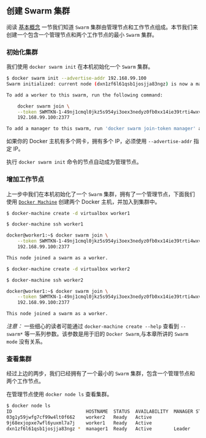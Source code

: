 ## 创建 Swarm 集群

阅读 [基本概念](overview.md) 一节我们知道 `Swarm` 集群由管理节点和工作节点组成。本节我们来创建一个包含一个管理节点和两个工作节点的最小 `Swarm` 集群。

### 初始化集群

我们使用 `docker swarm init` 在本机初始化一个 `Swarm` 集群。

```bash
$ docker swarm init --advertise-addr 192.168.99.100
Swarm initialized: current node (dxn1zf6l61qsb1josjja83ngz) is now a manager.

To add a worker to this swarm, run the following command:

    docker swarm join \
    --token SWMTKN-1-49nj1cmql0jkz5s954yi3oex3nedyz0fb0xx14ie39trti4wxv-8vxv8rssmk743ojnwacrr2e7c \
    192.168.99.100:2377

To add a manager to this swarm, run 'docker swarm join-token manager' and follow the instructions.
```

如果你的 Docker 主机有多个网卡，拥有多个 IP，必须使用 `--advertise-addr` 指定 IP。

执行 `docker swarm init` 命令的节点自动成为管理节点。

### 增加工作节点

上一步中我们在本机初始化了一个 `Swarm` 集群，拥有了一个管理节点，下面我们使用 [`Docker Machine`](../machine) 创建两个 Docker 主机，并加入到集群中。

```bash
$ docker-machine create -d virtualbox worker1

$ docker-machine ssh worker1

docker@worker1:~$ docker swarm join \
    --token SWMTKN-1-49nj1cmql0jkz5s954yi3oex3nedyz0fb0xx14ie39trti4wxv-8vxv8rssmk743ojnwacrr2e7c \
    192.168.99.100:2377

This node joined a swarm as a worker.    
```

```bash
$ docker-machine create -d virtualbox worker2

$ docker-machine ssh worker2

docker@worker1:~$ docker swarm join \
    --token SWMTKN-1-49nj1cmql0jkz5s954yi3oex3nedyz0fb0xx14ie39trti4wxv-8vxv8rssmk743ojnwacrr2e7c \
    192.168.99.100:2377

This node joined a swarm as a worker.    
```

*注意：* 一些细心的读者可能通过 `docker-machine create --help` 查看到 `--swarm*` 等一系列参数。该参数是用于旧的 `Docker Swarm`,与本章所讲的 `Swarm mode` 没有关系。

### 查看集群

经过上边的两步，我们已经拥有了一个最小的 `Swarm` 集群，包含一个管理节点和两个工作节点。

在管理节点使用 `docker node ls` 查看集群。

```bash
$ docker node ls
ID                           HOSTNAME  STATUS  AVAILABILITY  MANAGER STATUS
03g1y59jwfg7cf99w4lt0f662    worker2   Ready   Active
9j68exjopxe7wfl6yuxml7a7j    worker1   Ready   Active
dxn1zf6l61qsb1josjja83ngz *  manager1  Ready   Active        Leader
```

